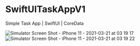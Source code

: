 # SwiftUITaskAppV1
Simple Task App | SwiftUI | CoreData


![Simulator Screen Shot - iPhone 11 - 2021-03-21 at 03 19 17](https://user-images.githubusercontent.com/29502126/111901277-6685c380-89f4-11eb-8acb-399f83e107eb.png)
![Simulator Screen Shot - iPhone 11 - 2021-03-21 at 03 19 22](https://user-images.githubusercontent.com/29502126/111901288-73a2b280-89f4-11eb-8d12-80d7c1c23f27.png)
